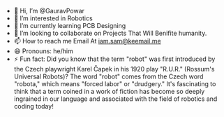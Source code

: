 - 👋 Hi, I’m @GauravPowar
- 👀 I’m interested in Robotics
- 🌱 I’m currently learning PCB Designing
- 💞️ I’m looking to collaborate on Projects That Will Benifite humanity.
- 📫 How to reach me Email At iam.sam@keemail.me
- 😄 Pronouns: he/him
- ⚡ Fun fact: Did you know that the term "robot" was first introduced by the Czech playwright Karel Čapek in his 1920 play "R.U.R." (Rossum's Universal Robots)? The word "robot" comes from the Czech word "robota," which means "forced labor" or "drudgery." It's fascinating to think that a term coined in a work of fiction has become so deeply ingrained in our language and associated with the field of robotics and coding today!

<!---
GauravPowar/GauravPowar is a ✨ special ✨ repository because its `README.md` (this file) appears on your GitHub profile.
You can click the Preview link to take a look at your changes.
--->
